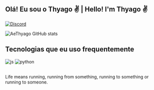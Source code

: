 ## Olá! Eu sou o Thyago ✌ | Hello! I'm Thyago ✌

[![Discord](https://img.shields.io/website?label=Discord&style=for-the-badge&url=https://github.com/heythyago/)](https://discord.gg/55ce2b4SS2)

![AeThyago GitHub stats](https://github-readme-stats.vercel.app/api?username=heythyago&show_icons=true&theme=tokyonight)

## Tecnologias que eu uso frequentemente

<div style="display: inline_block">
  <img align="center" alt="js" src="https://img.shields.io/badge/JavaScript-F7DF1E?style=for-the-badge&logo=javascript&logoColor=black" />
  <img align="center" alt="python" src="https://img.shields.io/badge/Python-0453ca?style=for-the-badge&logo=python&logoColor=yellow" />
</div><br/>

Life means running, running from something, running to something or running to someone.
